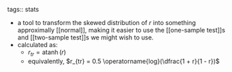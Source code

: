 tags:: stats

- a tool to transform the skewed distribution of $r$ into something approximally [[normal]], making it easier to use the [[one-sample test]]s and [[two-sample test]]s we might wish to use.
- calculated as:
	- $r_{tr} = \operatorname{atanh}(r)$
	- equivalently, $r_{tr} = 0.5 \operatorname{log}(\dfrac{1 + r}{1 - r})$